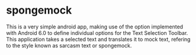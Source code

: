 # spongemock

This is a very simple android app, making use of the option implemented with Android 6.0 to define
individual options for the Text Selection Toolbar. This application takes a selected text and translates
it to mock text, refering to the style known as sarcasm text or spongemock. 

